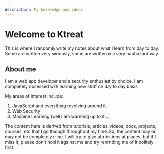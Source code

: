 ```yaml
---
description: My knowledge and ideas
---
```


# Welcome to Ktreat

This is where I randomly write my notes about what I learn from day to day. Some are written very seriously, some are written in a very haphazard way.

## About me

I am a web app developer and a security enthusiast by choice. I am completely obsessed with learning new stuff on day to day basis

My areas of interest include:

1. JavaScript and everything revolving around it.
2. Web Security
3. Machine Learning \(well I am warming up to it...\)

The content here is derived from tutorials, articles, videos, docs, projects, courses, etc that I go through throughout my time. So, the content may or may not be completely mine. I will try to give attributions at places, but if I miss it, please don't hold it against me and try reminding me of it politely first.

